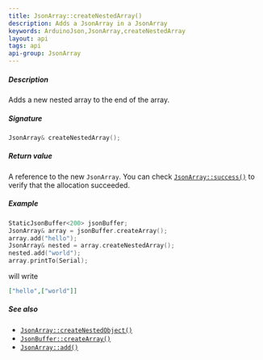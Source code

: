 ```yaml
---
title: JsonArray::createNestedArray()
description: Adds a JsonArray in a JsonArray
keywords: ArduinoJson,JsonArray,createNestedArray
layout: api
tags: api
api-group: JsonArray
---
```


##### Description

Adds a new nested array to the end of the array.

##### Signature

```c++
JsonArray& createNestedArray();
```

##### Return value

A reference to the new `JsonArray`.
You can check [`JsonArray::success()`]({{site.baseurl}}/api/jsonarray/success/) to verify that the allocation succeeded.

##### Example

```c++
StaticJsonBuffer<200> jsonBuffer;
JsonArray& array = jsonBuffer.createArray();
array.add("hello");
JsonArray& nested = array.createNestedArray();
nested.add("world");
array.printTo(Serial);
```

will write

```json
["hello",["world"]]
```

##### See also

* [`JsonArray::createNestedObject()`]({{site.baseurl}}/api/jsonarray/createnestedobject/)
* [`JsonBuffer::createArray()`]({{site.baseurl}}/api/jsonbuffer/createarray/)
* [`JsonArray::add()`]({{site.baseurl}}/api/jsonarray/add/)